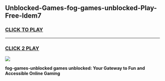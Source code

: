 
## Unblocked-Games-fog-games-unblocked-Play-Free-ldem7
<h3>
<a href="https://premium76.site?title=fog-games-unblocked&ref=09A">CLICK TO PLAY</a></h3>
<hr>

<h3>
<a href="https://premium76.site?title=fog-games-unblocked&ref=09A">CLICK 2 PLAY</a>
  
</h3>

<a href="https://premium76.site?title=fog-games-unblocked&ref=09A"><img src="https://clearcache.store/games.png"></a>


**fog-games-unblocked games unblocked: Your Gateway to Fun and Accessible Online Gaming**
